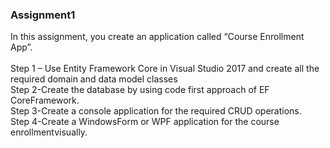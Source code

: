 <h3>Assignment1</h3>
In this assignment, you create an application called “Course Enrollment App”.<br><br>
Step 1 – Use Entity Framework Core in Visual Studio 2017 and create all the required domain and data model classes<br>
Step 2-Create the database by using code first approach of EF CoreFramework.<br>
Step 3-Create a console application for the required CRUD operations.<br>
Step 4-Create a WindowsForm or WPF application for the course enrollmentvisually.<br>
